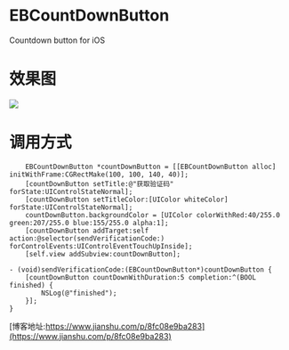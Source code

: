 # EBCountDownButton
Countdown button for iOS


# 效果图

![](https://upload-images.jianshu.io/upload_images/2107229-e2a9429fe45983eb.gif?imageMogr2/auto-orient/strip)




# 调用方式

```
    EBCountDownButton *countDownButton = [[EBCountDownButton alloc] initWithFrame:CGRectMake(100, 100, 140, 40)];
    [countDownButton setTitle:@"获取验证码" forState:UIControlStateNormal];
    [countDownButton setTitleColor:[UIColor whiteColor] forState:UIControlStateNormal];
    countDownButton.backgroundColor = [UIColor colorWithRed:40/255.0 green:207/255.0 blue:155/255.0 alpha:1];
    [countDownButton addTarget:self action:@selector(sendVerificationCode:) forControlEvents:UIControlEventTouchUpInside];
    [self.view addSubview:countDownButton];
```

```
- (void)sendVerificationCode:(EBCountDownButton*)countDownButton {
    [countDownButton countDownWithDuration:5 completion:^(BOOL finished) {
        NSLog(@"finished");
    }];
}
```


[博客地址:https://www.jianshu.com/p/8fc08e9ba283](https://www.jianshu.com/p/8fc08e9ba283)

